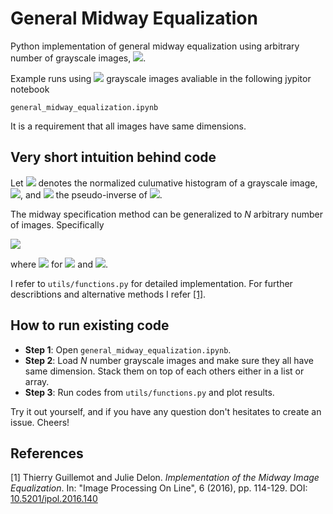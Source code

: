# General Midway Equalization #

Python implementation of general midway equalization using arbitrary number of grayscale images, <img src="https://render.githubusercontent.com/render/math?math=N \geq 2">.

Example runs using <img src="https://render.githubusercontent.com/render/math?math=N=\{2,3,4\}"> grayscale images avaliable in the following jypitor notebook

```
general_midway_equalization.ipynb
```

It is a requirement that all images have same dimensions.

## Very short intuition behind code ##

Let <img src="https://render.githubusercontent.com/render/math?math=C"> denotes the normalized culumative histogram of a grayscale image, <img src="https://render.githubusercontent.com/render/math?math=I">, and <img src="https://render.githubusercontent.com/render/math?math=C^{-1}"> the pseudo-inverse of <img src="https://render.githubusercontent.com/render/math?math=C">.
 
The midway specification method can be generalized to _N_ arbitrary number of images. Specifically

<img src="https://render.githubusercontent.com/render/math?math=\varphi (x) = \frac{1}{N} \sum_{p=1}^{N} C_{p}^{-1}(x)">

where <img src="https://render.githubusercontent.com/render/math?math=\tilde{I}_n = \varphi \big( C_n (I_n) \big)"> for <img src="https://render.githubusercontent.com/render/math?math=n \in \{1,...,N \}"> and  <img src="https://render.githubusercontent.com/render/math?math=p \in \{1,...,N \}">.

I refer to `utils/functions.py` for detailed implementation. 
For further describtions and alternative methods I refer [[1]](#1).

## How to run existing code ##

* __Step 1__: Open `general_midway_equalization.ipynb`.
* __Step 2__: Load _N_ number grayscale images and make sure they all have same dimension. Stack them on top of each others either in a list or array.
* __Step 3__: Run codes from `utils/functions.py` and plot results.

Try it out yourself, and if you have any question don't hesitates to create an issue. Cheers!


## References ##

<a id="1">[1]</a> 
Thierry Guillemot and Julie Delon. _Implementation of the Midway Image Equalization_. In: "Image Processing On Line", 6 (2016), pp. 114-129. DOI: [10.5201/ipol.2016.140](http://www.ipol.im/pub/art/2016/140/?utm_source=doi "Named link title")
